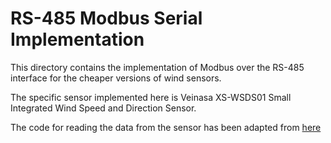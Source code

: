 RS-485 Modbus Serial Implementation
===================================

This directory contains the implementation of Modbus over the RS-485 interface for the cheaper versions of wind sensors.

The specific sensor implemented here is Veinasa XS-WSDS01 Small Integrated Wind Speed and Direction Sensor.

The code for reading the data from the sensor has been adapted from [here](https://github.com/wilson-malone/RS485_Arduino_Wind_Direction_Speed_Sensors)

